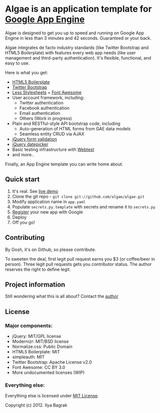 # Algae is an application template for [Google App Engine](http://https://developers.google.com/appengine/)

Algae is designed to get you up to speed and running on Google App Engine in less than 3 minutes and 42 seconds. Guaranteed or your back.

Algae integrates de facto industry standards (like Twitter Bootstrap and HTML5 Boilerplate) with features every web app needs (like user management and third-party authentication). It's flexible, functional, and easy to use.

Here is what you get: 

* [HTML5 Boilerplate](http://html5boilerplate.com)
* [Twitter Bootstrap](http://twitter.github.com/bootstrap/index.html)
* [Less Stylesheets](http://lesscss.org/) + [Font Awesome](http://fortawesome.github.com/Font-Awesome/)
* User account framework, including:
    * Twitter authentication
    * Facebook authentication
    * Email authentication
    * Others (Work in progress)
* Plain and RESTful-style API bootstrap code, including
	* Auto-generation of HTML forms from GAE data models
	* Seamless entity CRUD via AJAX
* [jQuery form validation](http://docs.jquery.com/Plugins/Validation)
* [jQuery datepicker](http://www.eyecon.ro/bootstrap-datepicker)
* Basic testing infrastructure with [Webtest](http://webtest.readthedocs.org/en/latest/)
* and more..

Finally, an App Engine template you can write home about.

## Quick start

1. It's real. See [live demo](http://green-algae.appspot.com)
2. Clone the git repo - `git clone git://github.com/algae/algae.git`
3. Modify application name in `app.yaml`
4. Populate `secrets.py.template` with secrets and rename it to `secrets.py`
5. [Register](https://appengine.google.com/) your new app with Google
6. Deploy
7. Off you go!

## Contributing

By Gosh, it's on Github, so please contribute.

To sweeten the deal, first legit pull request earns you $3 (or coffee/beer in person). 
Three legit pull requests gets you contributor status. The author reserves the right to define legit.

## Project information

Still wondering what this is all about? Contact the [author](http://twitter.com/ibagrak)

## License

### Major components:

* jQuery: MIT/GPL license
* Modernizr: MIT/BSD license
* Normalize.css: Public Domain
* HTML5 Boilerplate: MIT
* simpleauth: MIT
* Twitter Bootstrap: Apache License v2.0
* Font Awesome: CC BY 3.0
* More undocumented licenses (WIP)

### Everything else:

Everything else is licensed under [MIT License](http://opensource.org/licenses/mit-license.php).

Copyright (c) 2012. Ilya Bagrak
